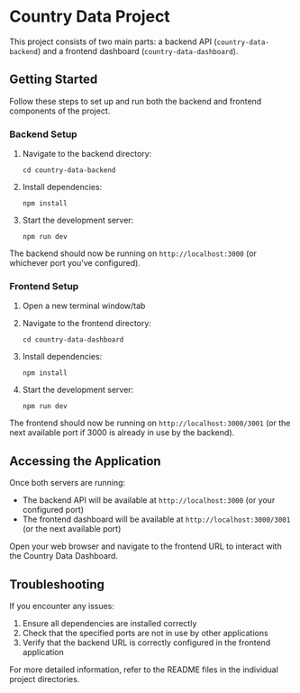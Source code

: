 # Country Data Project

This project consists of two main parts: a backend API (`country-data-backend`) and a frontend dashboard (`country-data-dashboard`).

## Getting Started

Follow these steps to set up and run both the backend and frontend components of the project.

### Backend Setup

1. Navigate to the backend directory:
   ```
   cd country-data-backend
   ```

2. Install dependencies:
   ```
   npm install
   ```

3. Start the development server:
   ```
   npm run dev
   ```

The backend should now be running on `http://localhost:3000` (or whichever port you've configured).

### Frontend Setup

1. Open a new terminal window/tab

2. Navigate to the frontend directory:
   ```
   cd country-data-dashboard
   ```

3. Install dependencies:
   ```
   npm install
   ```

4. Start the development server:
   ```
   npm run dev
   ```

The frontend should now be running on `http://localhost:3000/3001` (or the next available port if 3000 is already in use by the backend).

## Accessing the Application

Once both servers are running:
- The backend API will be available at `http://localhost:3000` (or your configured port)
- The frontend dashboard will be available at `http://localhost:3000/3001` (or the next available port)

Open your web browser and navigate to the frontend URL to interact with the Country Data Dashboard.

## Troubleshooting

If you encounter any issues:
1. Ensure all dependencies are installed correctly
2. Check that the specified ports are not in use by other applications
3. Verify that the backend URL is correctly configured in the frontend application

For more detailed information, refer to the README files in the individual project directories.